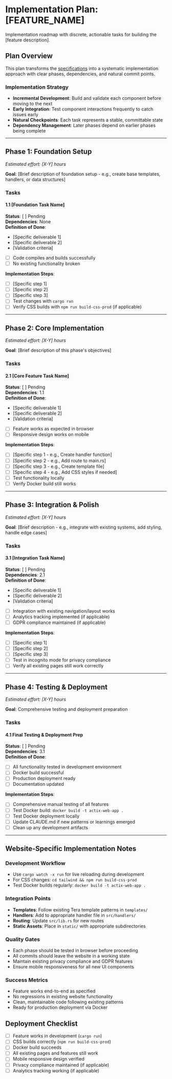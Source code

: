 # Implementation Plan: [FEATURE_NAME]

Implementation roadmap with discrete, actionable tasks for building the [feature description].

## Plan Overview

This plan transforms the [specifications](spec-template.md) into a systematic implementation approach with clear phases, dependencies, and natural commit points.

### Implementation Strategy

- **Incremental Development**: Build and validate each component before moving to the next
- **Early Integration**: Test component interactions frequently to catch issues early
- **Natural Checkpoints**: Each task represents a stable, committable state
- **Dependency Management**: Later phases depend on earlier phases being complete

---

## Phase 1: Foundation Setup

_Estimated effort: [X-Y] hours_

**Goal**: [Brief description of foundation setup - e.g., create base templates, handlers, or data structures]

### Tasks

#### 1.1 [Foundation Task Name]

**Status**: [ ] Pending  
**Dependencies**: None  
**Definition of Done**:

- [Specific deliverable 1]
- [Specific deliverable 2]
- [Validation criteria]
- [ ] Code compiles and builds successfully
- [ ] No existing functionality broken

**Implementation Steps**:

- [ ] [Specific step 1]
- [ ] [Specific step 2]
- [ ] [Specific step 3]
- [ ] Test changes with `cargo run`
- [ ] Verify CSS builds with `npm run build-css-prod` (if applicable)

---

## Phase 2: Core Implementation

_Estimated effort: [X-Y] hours_

**Goal**: [Brief description of this phase's objectives]

### Tasks

#### 2.1 [Core Feature Task Name]

**Status**: [ ] Pending  
**Dependencies**: 1.1  
**Definition of Done**:

- [Specific deliverable 1]
- [Specific deliverable 2]
- [Validation criteria]
- [ ] Feature works as expected in browser
- [ ] Responsive design works on mobile

**Implementation Steps**:

- [ ] [Specific step 1 - e.g., Create handler function]
- [ ] [Specific step 2 - e.g., Add route to main.rs]
- [ ] [Specific step 3 - e.g., Create template file]
- [ ] [Specific step 4 - e.g., Add CSS styles if needed]
- [ ] Test functionality locally
- [ ] Verify Docker build still works

---

## Phase 3: Integration & Polish

_Estimated effort: [X-Y] hours_

**Goal**: [Brief description - e.g., integrate with existing systems, add styling, handle edge cases]

### Tasks

#### 3.1 [Integration Task Name]

**Status**: [ ] Pending  
**Dependencies**: 2.1  
**Definition of Done**:

- [Specific deliverable 1]
- [Specific deliverable 2]
- [Validation criteria]
- [ ] Integration with existing navigation/layout works
- [ ] Analytics tracking implemented (if applicable)
- [ ] GDPR compliance maintained (if applicable)

**Implementation Steps**:

- [ ] [Specific step 1]
- [ ] [Specific step 2]
- [ ] [Specific step 3]
- [ ] Test in incognito mode for privacy compliance
- [ ] Verify all existing pages still work correctly

---

## Phase 4: Testing & Deployment

_Estimated effort: [X-Y] hours_

**Goal**: Comprehensive testing and deployment preparation

### Tasks

#### 4.1 Final Testing & Deployment Prep

**Status**: [ ] Pending  
**Dependencies**: 3.1  
**Definition of Done**:

- [ ] All functionality tested in development environment
- [ ] Docker build successful
- [ ] Production deployment ready
- [ ] Documentation updated

**Implementation Steps**:

- [ ] Comprehensive manual testing of all features
- [ ] Test Docker build: `docker build -t actix-web-app .`
- [ ] Test Docker deployment locally
- [ ] Update CLAUDE.md if new patterns or learnings emerged
- [ ] Clean up any development artifacts

---

## Website-Specific Implementation Notes

### Development Workflow
- Use `cargo watch -x run` for live reloading during development
- For CSS changes: `cd tailwind && npm run build-css-prod`
- Test Docker builds regularly: `docker build -t actix-web-app .`

### Integration Points
- **Templates**: Follow existing Tera template patterns in `templates/`
- **Handlers**: Add to appropriate handler file in `src/handlers/`
- **Routing**: Update `src/lib.rs` for new routes
- **Static Assets**: Place in `static/` with appropriate subdirectories

### Quality Gates
- Each phase should be tested in browser before proceeding
- All commits should leave the website in a working state
- Maintain existing privacy compliance and GDPR features
- Ensure mobile responsiveness for all new UI components

### Success Metrics
- Feature works end-to-end as specified
- No regressions in existing website functionality
- Clean, maintainable code following existing patterns
- Ready for production deployment via Docker

## Deployment Checklist

- [ ] Feature works in development (`cargo run`)
- [ ] CSS builds correctly (`npm run build-css-prod`)
- [ ] Docker build succeeds
- [ ] All existing pages and features still work
- [ ] Mobile responsive design verified
- [ ] Privacy compliance maintained (if applicable)
- [ ] Analytics tracking working (if applicable)